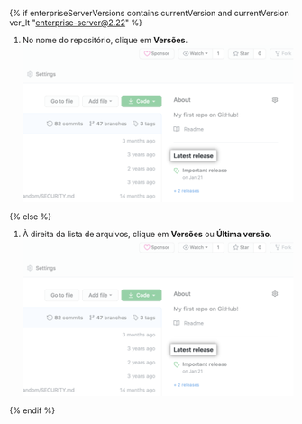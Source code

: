 {% if enterpriseServerVersions contains currentVersion and currentVersion ver_lt "enterprise-server@2.22" %}

1. No nome do repositório, clique em **Versões**. ![Aba de versões](/assets/images/help/releases/release-link.png)

{% else %}

1. À direita da lista de arquivos, clique em **Versões** ou **Última versão**. ![Seção de versões na barra lateral direita](/assets/images/help/releases/release-link.png)

{% endif %}
